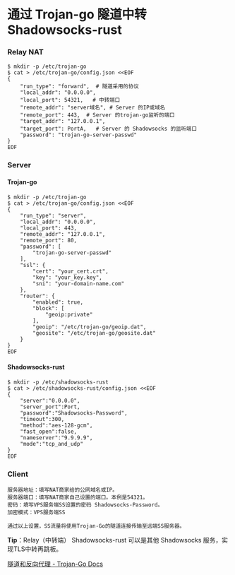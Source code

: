 # 通过 Trojan-go 隧道中转 Shadowsocks-rust

### Relay NAT

```
$ mkdir -p /etc/trojan-go
$ cat > /etc/trojan-go/config.json <<EOF
{
    "run_type": "forward",  # 隧道采用的协议
    "local_addr": "0.0.0.0",
    "local_port": 54321,   # 中转端口
    "remote_addr": "server域名", # Server 的IP或域名
    "remote_port": 443,  # Server 的trojan-go监听的端口
    "target_addr": "127.0.0.1",
    "target_port": PortA,   # Server 的 Shadowsocks 的监听端口
    "password": "trojan-go-server-passwd"
}
EOF
```

### Server

#### Trojan-go

```
$ mkdir -p /etc/trojan-go
$ cat > /etc/trojan-go/config.json <<EOF
{
    "run_type": "server",
    "local_addr": "0.0.0.0",
    "local_port": 443,
    "remote_addr": "127.0.0.1",
    "remote_port": 80,
    "password": [
        "trojan-go-server-passwd"
    ],
    "ssl": {
        "cert": "your_cert.crt",
        "key": "your_key.key",
        "sni": "your-domain-name.com"
    },
    "router": {
        "enabled": true,
        "block": [
            "geoip:private"
        ],
        "geoip": "/etc/trojan-go/geoip.dat",
        "geosite": "/etc/trojan-go/geosite.dat"
    }
}
EOF
```

#### Shadowsocks-rust

```
$ mkdir -p /etc/shadowsocks-rust
$ cat > /etc/shadowsocks-rust/config.json <<EOF
{
    "server":"0.0.0.0",
    "server_port":Port,
    "password":"Shadowsocks-Password",
    "timeout":300,
    "method":"aes-128-gcm",
    "fast_open":false,
    "nameserver":"9.9.9.9",
    "mode":"tcp_and_udp"
}
EOF
```

### Client

```
服务器地址：填写NAT商家给的公网域名或IP。
服务器端口：填写NAT商家自己设置的端口。本例是54321。
密码：填写VPS服务端SS设置的密码 Shadowsocks-Password。
加密模式：VPS服务端SS

通过以上设置，SS流量将使用Trojan-Go的隧道连接传输至远端SS服务器。
```

**Tip**：Relay（中转端） Shadowsocks-rust 可以是其他 Shadowsocks 服务，实现TLS中转再跳板。

[隧道和反向代理 - Trojan-Go Docs](https://p4gefau1t.github.io/trojan-go/advance/forward/)
